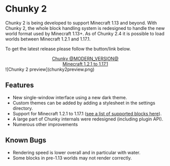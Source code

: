 # Chunky 2

Chunky 2 is being developed to support Minecraft 1.13 and beyond. With Chunky
2, the whole block handling system is redesigned to handle the new world
format used by Minecraft 1.13+. As of Chunky 2.4 it is possible to load worlds between Minecraft 1.2.1 and 1.17.1.

To get the latest release please follow the button/link below.

<center>
	<a href="/download.html" class="button"> Chunky @MODERN_VERSION@ <br><btnsub>Minecraft 1.2.1 to 1.17.1</btnsub></a>
</center>
![Chunky 2 preview](chunky2preview.png)

## Features

* New single-window interface using a new dark theme.
* Custom themes can be added by adding a stylesheet in the settings directory.
* Support for Minecraft 1.2.1 to 1.17.1 ([see a list of supported blocks here](https://chunky.lemaik.de/supported-blocks)).
* A large part of Chunky internals were redesigned (including plugin API).
* Numerous other improvements


## Known Bugs

* Rendering speed is lower overall and in particular with water.
* Some blocks in pre-1.13 worlds may not render correctly.

